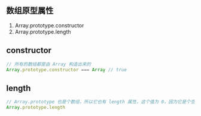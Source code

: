 
## 数组原型属性
1. Array.prototype.constructor
2. Array.prototype.length

## constructor
```js
// 所有的数组都是由 Array 构造出来的
Array.prototype.constructor === Array // true
```

## length
```js
// Array.prototype 也是个数组，所以它也有 length 属性，这个值为 0，因为它是个空数组
Array.prototype.length
```